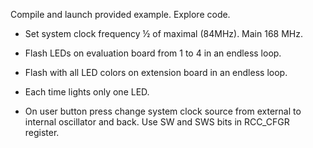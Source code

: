 Compile and launch provided example. Explore code.

- Set system clock frequency ½ of maximal (84MHz). Main 168 MHz.

- Flash LEDs on evaluation board from 1 to 4 in an endless loop.

- Flash with all LED colors on extension board in an endless loop.

- Each time lights only one LED.

- On user button press change system clock source from external to internal oscillator and back. Use SW and SWS bits in RCC_CFGR register.
